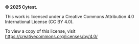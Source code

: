 **© 2025 Cytest.**

This work is licensed under a Creative Commons Attribution 4.0 International License (CC BY 4.0).

To view a copy of this license, visit https://creativecommons.org/licenses/by/4.0/
